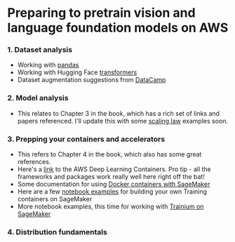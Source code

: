 # Preparing to pretrain vision and language foundation models on AWS

### 1. Dataset analysis
- Working with [pandas](https://www.learndatasci.com/tutorials/python-pandas-tutorial-complete-introduction-for-beginners/)
- Working with Hugging Face [transformers](https://github.com/nlp-with-transformers/notebooks/blob/main/01_introduction.ipynb)
- Dataset augmentation suggestions from [DataCamp](https://www.datacamp.com/tutorial/complete-guide-data-augmentation)
### 2. Model analysis
- This relates to Chapter 3 in the book, which has a rich set of links and papers referenced. I'll update this with some [scaling law](https://arxiv.org/abs/2203.15556) examples soon.

### 3. Prepping your containers and accelerators
- This refers to Chapter 4 in the book, which also has some great references.
- Here's a [link](https://github.com/aws/deep-learning-containers) to the AWS Deep Learning Containers. Pro tip - all the frameworks and packages work really well here right off the bat! 
- Some documentation for using [Docker containers with SageMaker](https://docs.aws.amazon.com/sagemaker/latest/dg/docker-containers.html)
- Here are a few [notebook examples](https://github.com/aws/amazon-sagemaker-examples/tree/main/advanced_functionality/custom-training-containers) for building your own Training containers on SageMaker
- More notebook examples, this time for working with [Trainium on SageMaker](https://github.com/aws-samples/sagemaker-trainium-examples/tree/main)

### 4. Distribution fundamentals
